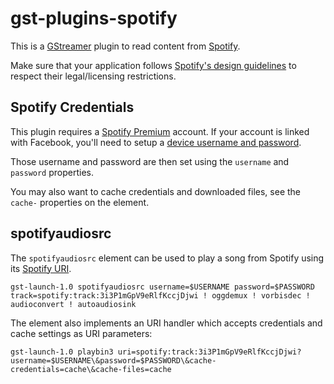 # gst-plugins-spotify

This is a [GStreamer](https://gstreamer.freedesktop.org/) plugin to read content from
[Spotify](https://www.spotify.com/).

Make sure that your application follows [Spotify's design guidelines](https://developer.spotify.com/documentation/general/design-and-branding/)
to respect their legal/licensing restrictions.

## Spotify Credentials

This plugin requires a [Spotify Premium](https://www.spotify.com/premium/) account.
If your account is linked with Facebook, you'll need to setup
a [device username and password](https://www.spotify.com/us/account/set-device-password/).

Those username and password are then set using the `username` and `password` properties.

You may also want to cache credentials and downloaded files, see the `cache-` properties on the element.

## spotifyaudiosrc

The `spotifyaudiosrc` element can be used to play a song from Spotify using its [Spotify URI](https://community.spotify.com/t5/FAQs/What-s-a-Spotify-URI/ta-p/919201).

```
gst-launch-1.0 spotifyaudiosrc username=$USERNAME password=$PASSWORD track=spotify:track:3i3P1mGpV9eRlfKccjDjwi ! oggdemux ! vorbisdec ! audioconvert ! autoaudiosink
```

The element also implements an URI handler which accepts credentials and cache settings as URI parameters:

```console
gst-launch-1.0 playbin3 uri=spotify:track:3i3P1mGpV9eRlfKccjDjwi?username=$USERNAME\&password=$PASSWORD\&cache-credentials=cache\&cache-files=cache
```